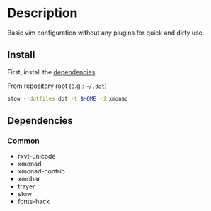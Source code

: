 <!-- vim: set colorcolumn=80: -->

# Description

Basic vim configuration without any plugins for quick and dirty use.

## Install

First, install the [dependencies](#dependencies).

From repository root (e.g.: `~/.dot`)

```bash
stow --dotfiles dot -t $HOME -d xmonad
```

## Dependencies

### Common

- rxvt-unicode
- xmonad
- xmonad-contrib
- xmobar
- trayer
- stow
- fonts-hack
